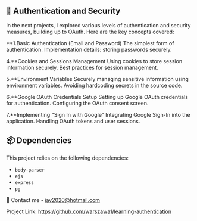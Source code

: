## 🔐 Authentication and Security

In the next projects, I explored various levels of authentication and security measures, building up to OAuth. Here are the key concepts covered:

**1.Basic Authentication (Email and Password)
    The simplest form of authentication.
    Implementation details: storing passwords securely.

4.**Cookies and Sessions Management
    Using cookies to store session information securely.
    Best practices for session management.

5.**Environment Variables
    Securely managing sensitive information using environment variables.
    Avoiding hardcoding secrets in the source code.

6.**Google OAuth Credentials Setup
    Setting up Google OAuth credentials for authentication.
    Configuring the OAuth consent screen.

7.**Implementing "Sign In with Google"
    Integrating Google Sign-In into the application.
    Handling OAuth tokens and user sessions.

## 📦 Dependencies
This project relies on the following dependencies:

- `body-parser`
- `ejs`
- `express`
- `pg`


📧 Contact
me - iav2020@hotmail.com

Project Link: https://github.com/warszawa1/learning-authentication

